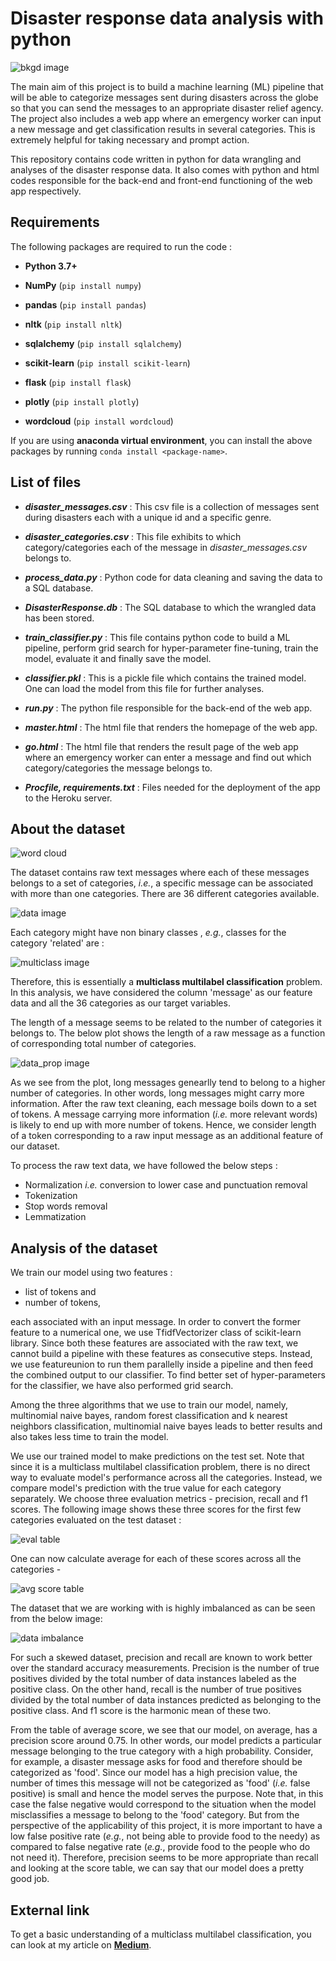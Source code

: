# Disaster response data analysis with python

![bkgd image](bkgd_image.png)

The main aim of this project is to build a machine learning (ML) pipeline that will be able to categorize messages sent during disasters across the globe so that you can send the messages to an appropriate disaster relief agency. The project also includes a web app where an emergency worker can input a new message and get classification results in several categories. This is extremely helpful for taking necessary and prompt action.

This repository contains code written in python for data wrangling and analyses of the disaster response data. It also comes with python and html codes responsible for the back-end and front-end functioning of the web app respectively.


## Requirements

The following packages are required to run the code :
- **Python 3.7+**

- **NumPy** (`pip install numpy`)

- **pandas** (`pip install pandas`)

- **nltk** (`pip install nltk`)

- **sqlalchemy** (`pip install sqlalchemy`)

- **scikit-learn** (`pip install scikit-learn`)

- **flask** (`pip install flask`)

- **plotly** (`pip install plotly`)

- **wordcloud** (`pip install wordcloud`)

If  you are using **anaconda virtual environment**, you can install the above packages by running `conda install <package-name>`.

## List of files

- _**disaster_messages.csv**_ : This csv file is a collection of messages sent during disasters each with a unique id and a specific genre.

- _**disaster_categories.csv**_ : This file exhibits to which category/categories each of the message in  _disaster_messages.csv_ belongs to.

- _**process_data.py**_ : Python code for data cleaning and saving the data to a SQL database.

- _**DisasterResponse.db**_ : The SQL database to which the wrangled data has been stored.

- _**train_classifier.py**_ : This file contains python code to build a ML pipeline, perform grid search for hyper-parameter fine-tuning, train the model, evaluate it and finally save the model.

- _**classifier.pkl**_ : This is a pickle file which contains the trained model. One can load the model from this file for further analyses.

- _**run.py**_  :  The python file responsible for the back-end of the web app.

- _**master.html**_ : The html file that renders the homepage of the web app.

- _**go.html**_ : The html file that renders the result page of the web app where an emergency worker can enter a message and find out which category/categories the message belongs to.

- _**Procfile, requirements.txt**_ : Files needed for the deployment of the app  to the Heroku server.

## About the dataset

![word cloud](wordcloud.png)

The dataset contains raw text messages where each of these messages belongs to a set of categories, _i.e._, a specific message can be associated with more than one categories. There are 36 different categories available.

![data image](dataset.png)

Each category might have non binary classes , _e.g._, classes for the category 'related' are :

![multiclass image](multiclass.png)

Therefore, this is essentially a **multiclass multilabel classification** problem. In this analysis, we have considered the column 'message' as our feature data and all the 36 categories as our target variables.

The length of a message seems to be related to the number of categories it belongs to. The below plot shows the length of a raw message as a function of corresponding total number of categories.

![data_prop image](data_prop.png)

As we see from the plot, long messages genearlly tend to belong to a higher number of categories. In other words, long messages might carry more information. After the raw text cleaning, each message boils down to a set of tokens. A message carrying more information (_i.e._ more relevant words) is likely to end up with more number of tokens. Hence, we consider length of a token corresponding to a raw input message as an additional feature of our dataset.

To process the raw text data, we have followed the below steps :

- Normalization *i.e.* conversion to lower case and punctuation removal
- Tokenization
- Stop words removal
- Lemmatization

## Analysis of the dataset

We train our model using two features :

- list of tokens and
- number of tokens,

each associated with an input message. In order to convert the former feature to a numerical one, we use TfidfVectorizer class of scikit-learn library. Since both these features are associated with the raw text, we cannot build a pipeline with these features as consecutive steps. Instead, we use featureunion to run them parallelly inside a pipeline and then feed the combined output to our classifier. To find better set of hyper-parameters for the classifier, we have also performed grid search.

Among the three algorithms that we use to train our model, namely, multinomial naive bayes, random forest classification and k nearest neighbors classification, multinomial naive bayes leads to better results and also takes less time to train the model.

We use our trained model to make predictions on the test set. Note that since it is a multiclass multilabel classification problem, there is no direct way to evaluate model's performance across all the categories. Instead, we compare model's prediction with the true value for each category separately. We choose three evaluation metrics - precision, recall and f1 scores. The following image shows these three scores for the first few categories evaluated on the test dataset :

![eval table](eval_table.png)

One can now calculate average for each of these scores across all the categories -

![avg score table](avg_score_table.png)

The dataset that we are working with is highly imbalanced as can be seen from the below image:

![data imbalance](data_imbalance.png)

For such a skewed dataset, precision and recall are known to work better over the standard accuracy measurements. Precision is the number of true positives divided by the total number of data instances labeled as the positive class. On the other hand, recall is the number of true positives divided by the total number of data instances predicted as belonging to the positive class. And f1 score is the harmonic mean of these two.

From the table of average score, we see that our model, on average, has a precision score around 0.75. In other words, our model predicts a particular message belonging to the true category with a high probability. Consider, for example, a disaster message asks for food and therefore should be categorized as 'food'. Since our model has a high precision value, the number of times this message will not be categorized as 'food' (_i.e._ false positive) is small and hence the model serves the purpose. Note that, in this case the false negative would correspond to the situation when the model misclassifies a message to belong to the 'food' category. But from the perspective of the applicability of this project, it is more important to have a low false positive rate (_e.g._, not being able to provide food to the needy) as compared to false negative rate (_e.g._, provide food to the people who do not need it). Therefore, precision seems to be more appropriate than recall and looking at the score table, we can say that our model does a pretty good job.

## External link

To get a basic understanding of a multiclass multilabel classification, you can look at my article on [**Medium**](https://medium.com/analytics-vidhya/classifying-the-classifications-91db4e58fd0f).
